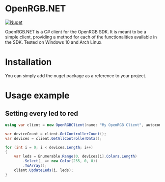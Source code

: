# OpenRGB.NET
[![Nuget](https://img.shields.io/nuget/v/OpenRGB.NET)](https://www.nuget.org/packages/OpenRGB.NET)

OpenRGB.NET is a C# client for the OpenRGB SDK. It is meant to be a simple client, providing a method for each of the functionalities available in the SDK.
Tested on Windows 10 and Arch Linux.

# Installation
You can simply add the nuget package as a reference to your project.

# Usage example
## Setting every led to red
```cs
using var client = new OpenRGBClient(name: "My OpenRGB Client", autoconnect: true, timeout: 1000);

var deviceCount = client.GetControllerCount();
var devices = client.GetAllControllerData();

for (int i = 0; i < devices.Length; i++)
{
    var leds = Enumerable.Range(0, devices[i].Colors.Length)
        .Select(_ => new Color(255, 0, 0))
        .ToArray();
    client.UpdateLeds(i, leds);
}
```
